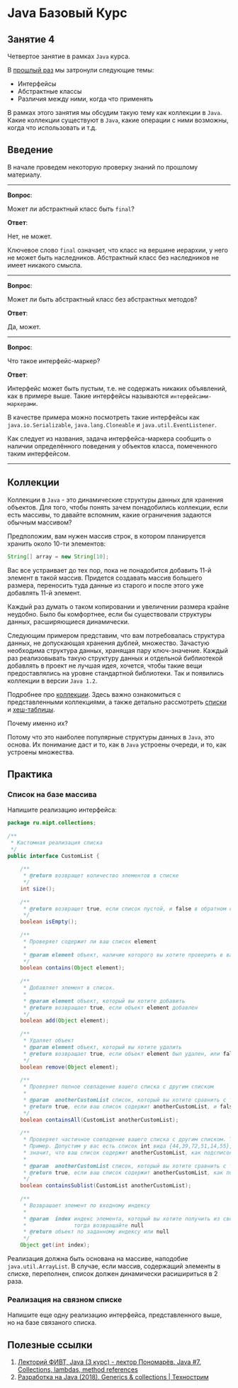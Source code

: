 # Java Базовый Курс

## Занятие 4

Четвертое занятие в рамках `Java` курса.

В [прошлый раз](./third.md) мы затронули следующие темы:

* Интерфейсы
* Абстрактные классы
* Различия между ними, когда что применять

В рамках этого занятия мы обсудим такую тему как коллекции в `Java`. Какие коллекции существуют в `Java`, какие операции с ними возможны, когда что использовать и т.д.

## Введение

В начале проведем некоторую проверку знаний по прошлому материалу.

---

**Вопрос**:

Может ли абстрактный класс быть `final`?

**Ответ**:

Нет, не может.

Ключевое слово `final` означает, что класс на вершине иерархии, у него не может быть наследников.
Абстрактный класс без наследников не имеет никакого смысла.

---

**Вопрос**:

Может ли быть абстрактный класс без абстрактных методов?

**Ответ**:

Да, может.

---

**Вопрос**:

Что такое интерфейс-маркер?

**Ответ**:

Интерфейс может быть пустым, т.е. не содержать никаких объявлений, как в примере выше.
Такие интерфейсы называются `интерфейсами-маркерами`.

В качестве примера можно посмотреть такие интерфейсы как `java.io.Serializable`, `java.lang.Cloneable` и `java.util.EventListener`.

Как следует из названия, задача интерфейса-маркера сообщить о наличии определённого поведения у объектов класса, помеченного таким интерфейсом.

---

## Коллекции

Коллекции в `Java` - это динамические структуры данных для хранения объектов. Для того, чтобы понять зачем понадобились коллекции, если есть массивы, то давайте вспомним, какие ограничения задаются обычным массивом?

Предположим, вам нужен массив строк, в котором планируется хранить около 10-ти элементов:

```java
String[] array = new String[10];
```

Вас все устраивает до тех пор, пока не понадобится добавить 11-й элемент в такой массив. Придется создавать массив большего размера, переносить туда данные из старого и после этого уже добавлять 11-й элемент.

Каждый раз думать о таком копировании и увеличении размера крайне неудобно. Было бы комфортнее, если бы существовали структуры данных, расширяющиеся динамически.

Следующим примером представим, что вам потребовалась структура данных, не допускающая хранения дублей, множество. Зачастую необходима структура данных, хранящая пару ключ-значение. Каждый раз реализовывать такую структуру данных и отдельной библиотекой добавлять в проект не лучшая идея, хочется, чтобы такие вещи предоставлялись на уровне стандартной библиотеки. Так и появились коллекции в версии `Java 1.2`.

Подробнее про [коллекции](../collections/intro.md). Здесь важно ознакомиться с представленными коллекциями, а также детально рассмотреть [списки](../collections/list/intro.md) и [хеш-таблицы](../collections/map/intro.md).

Почему именно их?

Потому что это наиболее популярные структуры данных в `Java`, это основа. Их понимание даст и то, как в `Java` устроены очереди, и то, как устроены множества.

## Практика

### Список на базе массива

Напишите реализацию интерфейса:

```java
package ru.mipt.collections;
​
/**
 * Кастомная реализация списка
 */
public interface CustomList {
​
    /**
     * @return возвращет количество элементов в списке
     */
    int size();
​
    /**
     * @return возвращет true, если список пустой, и false в обратном случае
     */
    boolean isEmpty();
​
    /**
     * Проверяет содержит ли ваш список element
     *
     * @param element объект, наличие которого вы хотите проверить в вашем списке
     */
    boolean contains(Object element);
​
    /**
     * Добавляет элемент в список.
     *
     * @param element объект, который вы хотите добавить
     * @return возвращает true, если объект element добавлен
     */
    boolean add(Object element);
​
    /**
     * Удаляет объект
     * @param element объект, который вы хотите удалить
     * @return возвращает true, если объект element был удален, или false, если такого объекта не было в списке
     */
    boolean remove(Object element);
​
    /**
     * Проверяет полное совпадение вашего списка с другим списком
     *
     * @param  anotherCustomList список, который вы хотите сравнить с текущим
     * @return true, если ваш список содержит anotherCustomList, и false в обратном случае
     */
    boolean containsAll(CustomList anotherCustomList);
​
    /**
     * Проверяет частичное совпадение вашего списка с другим списком. То есть проверяется содержит ли ваш список anotherCustomList, как подсписок.
     * Пример. Допустим у вас есть список int вида {44,39,72,51,14,55}, тогда если список anotherCustomList содержит в себе элементы {72,51,14}, то
     * значит, что ваш список содержит anotherCustomList, как подсписок
     *
     * @param  anotherCustomList список, который вы хотите сравнить с текущим
     * @return true, если ваш список содержит anotherCustomList, как подсписок, и false в обратном случае
     */
    boolean containsSublist(CustomList anotherCustomList);
​
    /**
     * Возврашает элемент по входному индексу
     *
     * @param  index индекс элемента, который вы хотите получить из своего списка. Если индекс, по которому вы хотите достать больше количества элементов,
     *               тогда возвращайте null
     * @return объект по заданному индексу или null
     */
    Object get(int index);
```

Реализация должна быть основана на массиве, наподобие `java.util.ArrayList`.
В случае, если массив, содержащий элементы в списке, переполнен, список должен динамически расишириться в 2 раза.

### Реализация на связном списке

Напишите еще одну реализацию интерфейса, представленного выше, но на базе связаного списка.

## Полезные ссылки

1. [Лекторий ФИВТ, Java (3 курс) - лектор Пономарёв. Java #7. Collections, lambdas, method references](https://www.youtube.com/watch?v=cNkZvnBARAc&list=PL4_hYwCyhAvblhTbPQmOF4b3kilWSpOjU&index=7)
2. [Разработка на Java (2018). Generics & collections | Технострим](https://www.youtube.com/watch?v=askCqwd_Xkw&list=PLrCZzMib1e9pnFbVV3u4s7ki5NTnm7WgT&index=3)